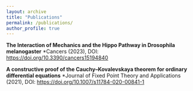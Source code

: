 ```yaml
---
layout: archive
title: "Publications"
permalink: /publications/
author_profile: true
---
```


**The Interaction of Mechanics and the Hippo Pathway in Drosophila melanogaster**
*Cancers (2023), DOI: https://doi.org/10.3390/cancers15194840 


**A constructive proof of the Cauchy–Kovalevskaya theorem for ordinary differential equations**
*Journal of Fixed Point Theory and Applications (2021), DOI: https://doi.org/10.1007/s11784-020-00841-1
